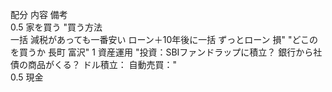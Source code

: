 配分	内容	備考	
0.5	家を買う	"買う方法	
一括	減税があっても一番安い
ローン＋10年後に一括	
ずっとローン	損"	"どこのを買うか
長町
富沢"
1	資産運用	"投資：SBIファンドラップに積立？
銀行から社債の商品がくる？
ドル積立：
自動売買："	
0.5	現金		